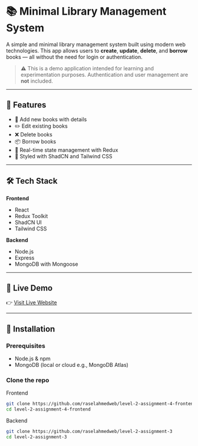 # 📚 Minimal Library Management System

A simple and minimal library management system built using modern web technologies. This app allows users to **create**, **update**, **delete**, and **borrow** books — all without the need for login or authentication.

> ⚠️ This is a demo application intended for learning and experimentation purposes. Authentication and user management are **not** included.

---

## 🚀 Features

- 📖 Add new books with details
- ✏️ Edit existing books
- ❌ Delete books
- 📦 Borrow books
- 🔄 Real-time state management with Redux
- 💅 Styled with ShadCN and Tailwind CSS

---

## 🛠 Tech Stack

**Frontend**

- React
- Redux Toolkit
- ShadCN UI
- Tailwind CSS

**Backend**

- Node.js
- Express
- MongoDB with Mongoose

---

## 🔗 Live Demo

👉 [Visit Live Website](https://library-manage.raseldev.com/)

---

## 🧪 Installation

### Prerequisites

- Node.js & npm
- MongoDB (local or cloud e.g., MongoDB Atlas)

### Clone the repo

Frontend

```bash
git clone https://github.com/raselahmedweb/level-2-assignment-4-frontend
cd level-2-assignment-4-frontend
```

Backend

```bash
git clone https://github.com/raselahmedweb/level-2-assignment-3
cd level-2-assignment-3
```
